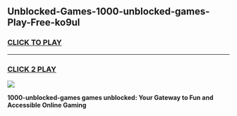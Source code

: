 
## Unblocked-Games-1000-unblocked-games-Play-Free-ko9ul
<h3>
<a href="https://premium76.site?title=1000-unblocked-games&ref=17A">CLICK TO PLAY</a></h3>
<hr>

<h3>
<a href="https://premium76.site?title=1000-unblocked-games&ref=17A">CLICK 2 PLAY</a>
  
</h3>

<a href="https://premium76.site?title=1000-unblocked-games&ref=17A"><img src="https://clearcache.store/games.png"></a>


**1000-unblocked-games games unblocked: Your Gateway to Fun and Accessible Online Gaming**
